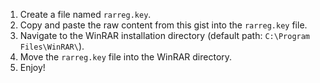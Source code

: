 1. Create a file named `rarreg.key`.
2. Copy and paste the raw content from this gist into the `rarreg.key` file.
3. Navigate to the WinRAR installation directory (default path: `C:\Program Files\WinRAR\`).
4. Move the `rarreg.key` file into the WinRAR directory.
5. Enjoy!
